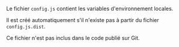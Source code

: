 Le fichier `config.js` contient les variables d'environnement locales.

Il est créé automatiquement s'il n'existe pas à partir du fichier `config.js.dist`.

<doc-alert type="info">
Ce fichier n'est pas inclus dans le code publié sur Git.
</doc-alert>
